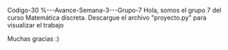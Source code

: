 Codigo-30 %---Avance-Semana-3---Grupo-7
Hola, somos el grupo 7 del curso Matemática discreta. 
Descargue el archivo "proyecto.py" para visualizar el trabajo

Muchas gracias :)
